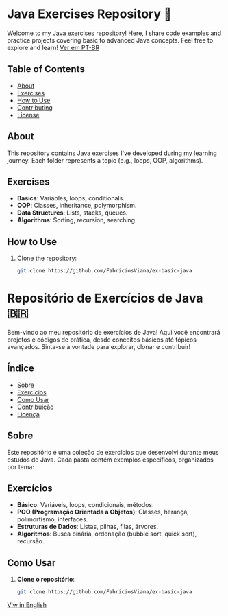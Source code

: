 # Java Exercises Repository 🌟<a name="english"></a>

Welcome to my Java exercises repository! Here, I share code examples and practice projects covering basic to advanced Java concepts. Feel free to explore and learn!
[Ver em PT-BR](#repositório-de-exercícios-de-java-a-nameportuguesa)

## Table of Contents
- [About](#about)
- [Exercises](#exercises)
- [How to Use](#how-to-use)
- [Contributing](#contributing)
- [License](#license)

## About
This repository contains Java exercises I've developed during my learning journey. Each folder represents a topic (e.g., loops, OOP, algorithms).

## Exercises
- **Basics**: Variables, loops, conditionals.
- **OOP**: Classes, inheritance, polymorphism.
- **Data Structures**: Lists, stacks, queues.
- **Algorithms**: Sorting, recursion, searching.

## How to Use
1. Clone the repository:
   ```bash
   git clone https://github.com/FabriciosViana/ex-basic-java


# Repositório de Exercícios de Java 🇧🇷<a name="portugues"></a>

Bem-vindo ao meu repositório de exercícios de Java! Aqui você encontrará projetos e códigos de prática, desde conceitos básicos até tópicos avançados. Sinta-se à vontade para explorar, clonar e contribuir!

## Índice
- [Sobre](#sobre)
- [Exercícios](#exercicios)
- [Como Usar](#como-usar)
- [Contribuição](#contribuicao)
- [Licença](#licenca)

## Sobre
Este repositório é uma coleção de exercícios que desenvolvi durante meus estudos de Java. Cada pasta contém exemplos específicos, organizados por tema:

## Exercícios
- **Básico**: Variáveis, loops, condicionais, métodos.
- **POO (Programação Orientada a Objetos)**: Classes, herança, polimorfismo, interfaces.
- **Estruturas de Dados**: Listas, pilhas, filas, árvores.
- **Algoritmos**: Busca binária, ordenação (bubble sort, quick sort), recursão.

## Como Usar
1. **Clone o repositório**:
   ```bash
   git clone https://github.com/FabriciosViana/ex-basic-java
   
[Viw in English](#java-exercises-repository-a-nameenglisha)
